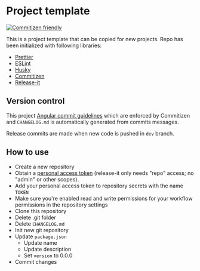 # Project template

[![Commitizen friendly](https://img.shields.io/badge/commitizen-friendly-brightgreen.svg)](http://commitizen.github.io/cz-cli/)

This is a project template that can be copied for new projects. Repo has been initialized with following libraries:

- [Prettier](https://prettier.io/)
- [ESLint](https://eslint.org/)
- [Husky](https://github.com/typicode/husky)
- [Commitizen](https://github.com/commitizen/cz-cli)
- [Release-it](https://github.com/release-it/release-it)

## Version control

This project [Angular commit guidelines](https://github.com/angular/angular.js/blob/master/DEVELOPERS.md#commits) which are enforced by Commitizen and `CHANGELOG.md` is automatically generated from commits messages.

Release commits are made when new code is pushed in `dev` branch.

## How to use

- Create a new repository
- Obtain a [personal access token](https://github.com/settings/tokens) (release-it only needs "repo" access; no "admin" or other scopes).
- Add your personal access token to repository secrets with the name `TOKEN`
- Make sure you're enabled read and write permissions for your workflow permissions in the repository settings
- Clone this repository
- Delete .git folder
- Delete `CHANGELOG.md`
- Init new git repository
- Update `package.json`
  - Update name
  - Update description
  - Set `version` to 0.0.0
- Commit changes
